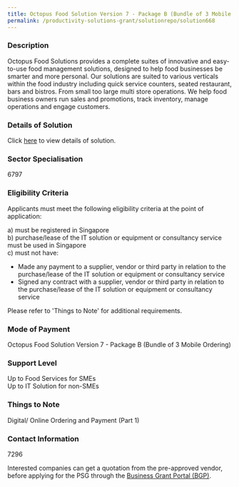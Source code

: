 ```yaml
---
title: Octopus Food Solution Version 7 - Package B (Bundle of 3 Mobile Ordering)
permalink: /productivity-solutions-grant/solutionrepo/solution668
---
```


### Description

Octopus Food Solutions provides a complete suites of innovative and easy-to-use food management solutions, designed to help food businesses be smarter and more personal. Our solutions are suited to various verticals within the food industry including quick service counters, seated restaurant, bars and bistros. From small too large multi store operations. We help food business owners run sales and promotions, track inventory, manage operations and engage customers.


### Details of Solution

Click <a href='Octopus Retail Management Pte Ltd' target='_blank' rel='noopener'>here</a> to view details of solution.

### Sector Specialisation

 6797 

### Eligibility Criteria

Applicants must meet the following eligibility criteria at the point of application:

a) must be registered in Singapore <br>
b) purchase/lease of the IT solution or equipment or consultancy service must be used in Singapore <br>
c) must not have:
- Made any payment to a supplier, vendor or third party in relation to the purchase/lease of the IT solution or equipment or consultancy service
- Signed any contract with a supplier, vendor or third party in relation to the purchase/lease of the IT solution or equipment or consultancy service

Please refer to 'Things to Note' for additional requirements.

### Mode of Payment
Octopus Food Solution Version 7 - Package B (Bundle of 3 Mobile Ordering)

### Support Level
Up to Food Services for SMEs <br>
Up to IT Solution for non-SMEs

### Things to Note
Digital/ Online Ordering and Payment (Part 1)

### Contact Information
7296

Interested companies can get a quotation from the pre-approved vendor, before applying for the PSG through the <a target='_blank' rel='noopener' href='https://www.businessgrants.gov.sg/'>Business Grant Portal (BGP)</a>.

